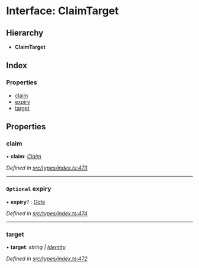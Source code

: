 # Interface: ClaimTarget

## Hierarchy

* **ClaimTarget**

## Index

### Properties

* [claim](claimtarget.md#claim)
* [expiry](claimtarget.md#optional-expiry)
* [target](claimtarget.md#target)

## Properties

###  claim

• **claim**: *[Claim](../globals.md#claim)*

*Defined in [src/types/index.ts:473](https://github.com/PolymathNetwork/polymesh-sdk/blob/05b527a2/src/types/index.ts#L473)*

___

### `Optional` expiry

• **expiry**? : *[Date](../enums/transactionargumenttype.md#date)*

*Defined in [src/types/index.ts:474](https://github.com/PolymathNetwork/polymesh-sdk/blob/05b527a2/src/types/index.ts#L474)*

___

###  target

• **target**: *string | [Identity](../classes/identity.md)*

*Defined in [src/types/index.ts:472](https://github.com/PolymathNetwork/polymesh-sdk/blob/05b527a2/src/types/index.ts#L472)*
